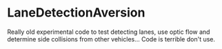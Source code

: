 # LaneDetectionAversion

Really old experimental code to test detecting lanes, use optic flow and determine side collisions from other vehicles... Code is terrible don't use.

